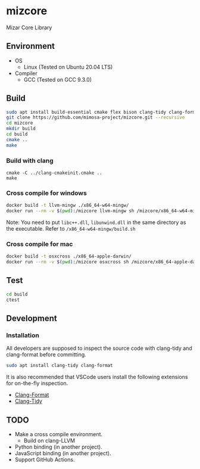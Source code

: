 # mizcore

Mizar Core Library

## Environment

- OS
  - Linux (Tested on Ubuntu 20.04 LTS)
- Compiler
  - GCC (Tested on GCC 9.3.0)

## Build

```bash
sudo apt install build-essential cmake flex bison clang-tidy clang-format
git clone https://github.com/mimosa-project/mizcore.git --recursive
cd mizcore
mkdir build
cd build
cmake ..
make
```
### Build with clang
```
cmake -C ../clang-cmakeinit.cmake ..
make
```
### Cross compile for windows
```bash
docker build -t llvm-mingw ./x86_64-w64-mingw/
docker run --rm -v $(pwd):/mizcore llvm-mingw sh /mizcore/x86_64-w64-mingw/build.sh
```
Note: You need to put `libc++.dll`, `libunwind.dll` in the same directory as the executable. Refer to `/x86_64-w64-mingw/build.sh`
### Cross compile for mac
```bash
docker build -t osxcross ./x86_64-apple-darwin/
docker run --rm -v $(pwd):/mizcore osxcross sh /mizcore/x86_64-apple-darwin/build.sh
```
## Test

```bash
cd build
ctest
```

## Development

### Installation

All developers are supposed to inspect the source code with clang-tidy and clang-format before committing.

```bash
sudo apt install clang-tidy clang-format
```

It is also recommended that VSCode users install the following extensions for on-the-fly inspection.

- [Clang-Format](https://marketplace.visualstudio.com/items?itemName=xaver.clang-format)
- [Clang-Tidy](https://marketplace.visualstudio.com/items?itemName=notskm.clang-tidy)

## TODO

- Make a cross compile environment.
  - Build on clang-LLVM
- Python binding (in another project).
- JavaScript binding (in another project).
- Support GitHub Actions.
